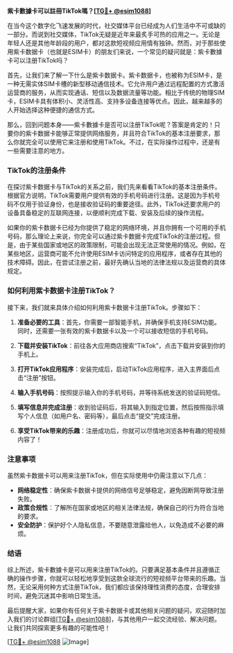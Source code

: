 **紫卡數據卡可以註冊TikTok嗎？[[TG💪+ @esim1088](https://t.me/s/esim1088)]**

在当今这个数字化飞速发展的时代，社交媒体平台已经成为人们生活中不可或缺的一部分。而说到社交媒体，TikTok无疑是近年来最炙手可热的应用之一。无论是年轻人还是其他年龄段的用户，都对这款短视频应用情有独钟。然而，对于那些使用紫卡数据卡（也就是ESIM卡）的朋友们来说，一个常见的疑问就是：紫卡數據卡可以注册TikTok吗？

首先，让我们来了解一下什么是紫卡数据卡。紫卡数据卡，也被称为ESIM卡，是一种无需实体SIM卡槽的新型移动通信技术。它允许用户通过远程配置的方式激活运营商的服务，从而实现通话、短信以及数据流量等功能。相比于传统的物理SIM卡，ESIM卡具有体积小、灵活性高、支持多设备连接等优点。因此，越来越多的人开始选择这种便捷的通信方式。

那么，回到问题本身——紫卡數據卡是否可以注册TikTok呢？答案是肯定的！只要你的紫卡数据卡能够正常提供网络服务，并且符合TikTok的基本注册要求，那么你就完全可以使用它来注册和使用TikTok。不过，在实际操作过程中，还是有一些需要注意的地方。

### TikTok的注册条件

在探讨紫卡数据卡与TikTok的关系之前，我们先来看看TikTok的基本注册条件。根据官方说明，TikTok需要用户提供有效的手机号码进行注册。这是因为手机号码不仅用于验证身份，也是接收验证码的重要途径。此外，TikTok还要求用户的设备具备稳定的互联网连接，以便顺利完成下载、安装及后续的操作流程。

如果你的紫卡数据卡已经为你提供了稳定的网络环境，并且你拥有一个可用的手机号码，那么理论上来说，你完全可以通过紫卡数据卡完成TikTok的注册过程。但是，由于某些国家或地区的政策限制，可能会出现无法正常使用的情况。例如，在某些地区，运营商可能不允许使用ESIM卡访问特定的应用程序，或者存在其他的技术障碍。因此，在尝试注册之前，最好先确认当地的法律法规以及运营商的具体规定。

### 如何利用紫卡数据卡注册TikTok？

接下来，我们就来具体介绍如何利用紫卡数据卡注册TikTok。步骤如下：

1. **准备必要的工具**：首先，你需要一部智能手机，并确保手机支持ESIM功能。同时，还需要一张有效的紫卡数据卡以及一个可以接收短信的手机号码。

2. **下载并安装TikTok**：前往各大应用商店搜索“TikTok”，点击下载并安装到你的手机上。

3. **打开TikTok应用程序**：安装完成后，启动TikTok应用程序，进入主界面后点击“注册”按钮。

4. **输入手机号码**：按照提示输入你的手机号码，并等待系统发送的验证码短信。

5. **填写信息并完成注册**：收到验证码后，将其输入到指定位置，然后按照指示填写个人信息（如用户名、密码等），最后点击“提交”完成注册。

6. **享受TikTok带来的乐趣**：注册成功后，你就可以尽情地浏览各种有趣的短视频内容了！

### 注意事项

虽然紫卡数据卡可以用来注册TikTok，但在实际使用中仍需注意以下几点：

- **网络稳定性**：确保紫卡数据卡提供的网络信号足够稳定，避免因断网导致注册失败。
- **政策合规性**：了解所在国家或地区的相关法律法规，确保自己的行为符合当地的要求。
- **安全防护**：保护好个人隐私信息，不要随意泄露给他人，以免造成不必要的麻烦。

### 结语

综上所述，紫卡數據卡是可以用来注册TikTok的。只要满足基本条件并且遵循正确的操作步骤，你就可以轻松地享受到这款全球流行的短视频平台带来的乐趣。当然，无论采用何种方式注册TikTok，我们都应该保持理性消费的态度，合理安排时间，避免沉迷其中影响日常生活。

最后提醒大家，如果你有任何关于紫卡数据卡或其他相关问题的疑问，欢迎随时加入我们的讨论群组[[TG💪+ @esim1088](https://t.me/s/esim1088)]，与其他用户一起交流经验、解决问题。让我们共同探索更多有趣的可能性吧！

[[TG💪+ @esim1088](https://t.me/s/esim1088) ![Image](https://i.postimg.cc/4NQfJmqS/Snipaste-2025-05-13-00-14-12.png)]
